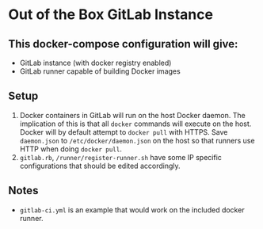# Out of the Box GitLab Instance

## This docker-compose configuration will give:
 - GitLab instance (with docker registry enabled)
 - GitLab runner capable of building Docker images

## Setup

1. Docker containers in GitLab will run on the host Docker daemon. The implication of this is that all `docker` commands will execute on the host. Docker will by default attempt to `docker pull` with HTTPS. Save `daemon.json` to `/etc/docker/daemon.json` on the host so that runners use HTTP when doing `docker pull`.
2. `gitlab.rb`, `/runner/register-runner.sh` have some IP specific configurations that should be edited accordingly.


## Notes

- `gitlab-ci.yml` is an example that would work on the included docker runner.
